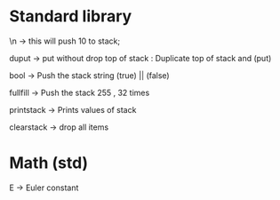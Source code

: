 # Standard library

\n -> this will push 10 to stack;

duput -> put without drop top of stack : Duplicate top of stack and (put)

bool -> Push the stack string (true) || (false)

fullfill -> Push the stack 255 , 32 times

printstack -> Prints values of stack

clearstack -> drop all items

# Math (std)
E -> Euler constant